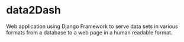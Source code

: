 data2Dash
=========

Web application using Django Framework to serve data sets in various formats from a database to a web page in a human readable format.
